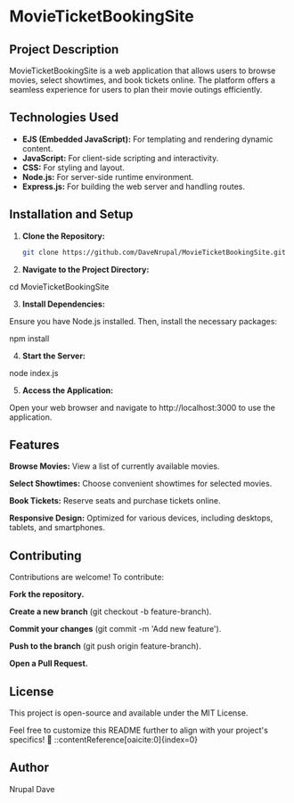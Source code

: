 # MovieTicketBookingSite

## Project Description

MovieTicketBookingSite is a web application that allows users to browse movies, select showtimes, and book tickets online. The platform offers a seamless experience for users to plan their movie outings efficiently.

## Technologies Used

- **EJS (Embedded JavaScript):** For templating and rendering dynamic content.
- **JavaScript:** For client-side scripting and interactivity.
- **CSS:** For styling and layout.
- **Node.js:** For server-side runtime environment.
- **Express.js:** For building the web server and handling routes.

## Installation and Setup

1. **Clone the Repository:**

   ```bash
   git clone https://github.com/DaveNrupal/MovieTicketBookingSite.git

2. **Navigate to the Project Directory:**

cd MovieTicketBookingSite

3. **Install Dependencies:**

Ensure you have Node.js installed. Then, install the necessary packages:

npm install

4. **Start the Server:**
   
node index.js

5. **Access the Application:**

Open your web browser and navigate to http://localhost:3000 to use the application.

## Features

**Browse Movies:** View a list of currently available movies.

**Select Showtimes:** Choose convenient showtimes for selected movies.

**Book Tickets:** Reserve seats and purchase tickets online.

**Responsive Design:** Optimized for various devices, including desktops, tablets, and smartphones.

## Contributing

Contributions are welcome! To contribute:

**Fork the repository.**

**Create a new branch** (git checkout -b feature-branch).

**Commit your changes** (git commit -m 'Add new feature').

**Push to the branch** (git push origin feature-branch).

**Open a Pull Request.**

## License

This project is open-source and available under the MIT License.

Feel free to customize this README further to align with your project's specifics! 🚀
::contentReference[oaicite:0]{index=0}

## Author
Nrupal Dave
